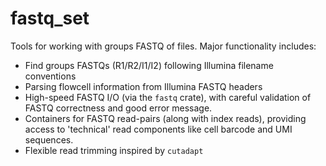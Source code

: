 # fastq_set

Tools for working with groups FASTQ of files. 
Major functionality includes:
 * Find groups FASTQs (R1/R2/I1/I2) following Illumina filename conventions
 * Parsing flowcell information from Illumina FASTQ headers
 * High-speed FASTQ I/O (via the `fastq` crate), with careful validation of FASTQ correctness and good error message.
 * Containers for FASTQ read-pairs (along with index reads), providing access to 'technical' read components like cell barcode and UMI sequences.
 * Flexible read trimming inspired by `cutadapt`
